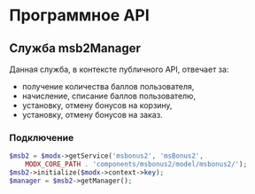 # Программное API

## Служба msb2Manager

Данная служба, в контексте публичного API, отвечает за:

* получение количества баллов пользователя,
* начисление, списание баллов пользователю,
* установку, отмену бонусов на корзину,
* установку, отмену бонусов на заказ.

### Подключение

```php
$msb2 = $modx->getService('msbonus2', 'msBonus2',
    MODX_CORE_PATH . 'components/msbonus2/model/msbonus2/');
$msb2->initialize($modx->context->key);
$manager = $msb2->getManager();
```

